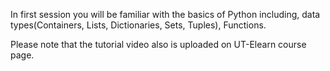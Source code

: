 
In first session you will be familiar with the basics of Python including, data types(Containers, Lists, Dictionaries, Sets, Tuples), Functions.

Please note that the tutorial video also is uploaded on UT-Elearn course page.
